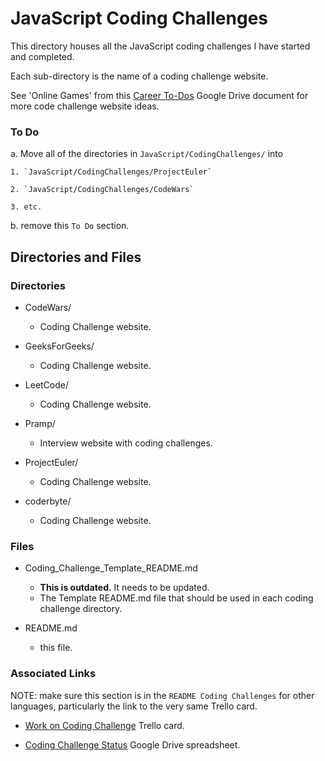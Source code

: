 # JavaScript Coding Challenges

This directory houses all the JavaScript coding challenges I have started and completed.

Each sub-directory is the name of a coding challenge website.

See 'Online Games' from this [Career To-Dos](https://docs.google.com/document/d/1K-FDmLzGuYkasZpv9A1gTEV396rtWAi1bnCDh2uE7Q0/edit#) Google Drive document for more code challenge website ideas.

### To Do

a. Move all of the directories in `JavaScript/CodingChallenges/` into

    1. `JavaScript/CodingChallenges/ProjectEuler`

    2. `JavaScript/CodingChallenges/CodeWars`

    3. etc.

b. remove this `To Do` section.

## Directories and Files

### Directories

- CodeWars/

  - Coding Challenge website.

- GeeksForGeeks/

  - Coding Challenge website.

- LeetCode/

  - Coding Challenge website.

- Pramp/

  - Interview website with coding challenges.

- ProjectEuler/

  - Coding Challenge website.

- coderbyte/
  - Coding Challenge website.

### Files

- Coding_Challenge_Template_README.md

  - **This is outdated.** It needs to be updated.
  - The Template README.md file that should be used in each coding challenge directory.

- README.md
  - this file.

### Associated Links

NOTE: make sure this section is in the `README Coding Challenges` for other languages, particularly the link to the very same Trello card.

- [Work on Coding Challenge](https://trello.com/c/XJ6fIH6Z/153-work-on-coding-challenge) Trello card.

- [Coding Challenge Status](https://docs.google.com/spreadsheets/d/10YrY8K-pfzFaiObyjOPFbDnwkBQdjMw7VCdLe7lx2tQ/edit#gid=0) Google Drive spreadsheet.

